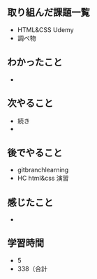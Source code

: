 ## 取り組んだ課題一覧
- HTML&CSS Udemy
- 調べ物
## わかったこと
- 
## 次やること
- 続き
-
## 後でやること
- gitbranchlearning
- HC html&css 演習
## 感じたこと
- 
## 学習時間
- 5
- 338（合計